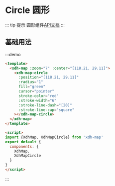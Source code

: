 # Circle 圆形

::: tip 提示
圆形组件[API文档](/api.html?url=/xdh-map/doc/module-xdh-map-circle.html)
:::

## 基础用法
:::demo

```html
<template>
  <xdh-map :zoom="7" :center="[118.21, 29.11]">
    <xdh-map-circle
      :position="[118.21, 29.11]"
      :radius="1"
      fill="green"
      cursor="pointer"
      stroke-color="red"
      :stroke-width="6"
      :stroke-line-dash="[20]"
      :stroke-line-cap="square"
    ></xdh-map-circle>  
  </xdh-map>
</template>

<script>
import {XdhMap, XdhMapCircle} from 'xdh-map'
export default {
  components: {
    XdhMap,
    XdhMapCircle
  }
}
</script>
```

:::

